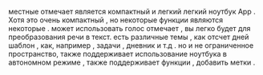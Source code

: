 местные  отмечает  является  компактный и легкий  легкий  ноутбук  App  . 
 Хотя это  очень компактный  ,  но  некоторые  функции  являются  некоторые  . 
 может  использовать  голос отмечает  ,  вы  легко  будет  для  преобразования речи в  текст. 
 есть  различные темы  , как  отсчет  дней  шаблон  , как, например  ,  задачи  ,  дневник  и т.д  . 
 но и  не  ограниченное  пространство,  также поддерживает  использование  ноутбука  в автономном режиме  ,  также поддерживает  функции  ,  добавить метки  .
